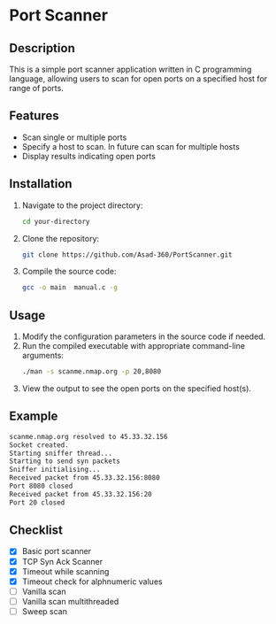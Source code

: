 # Port Scanner

## Description
This is a simple port scanner application written in C programming language, allowing users to scan for open ports on a specified host for range of ports.

## Features
- Scan single or multiple ports
- Specify a host to scan. In future can scan for multiple hosts
- Display results indicating open ports

## Installation
1. Navigate to the project directory:
    ```sh
    cd your-directory
    ```
2. Clone the repository:
    ```sh
    git clone https://github.com/Asad-360/PortScanner.git
    ```
3. Compile the source code:
    ```sh
    gcc -o main  manual.c -g
    ```

## Usage
1. Modify the configuration parameters in the source code if needed.
2. Run the compiled executable with appropriate command-line arguments:
    ```sh
    ./man -s scanme.nmap.org -p 20,8080
    ```
3. View the output to see the open ports on the specified host(s).

## Example
```sh
scanme.nmap.org resolved to 45.33.32.156 
Socket created.
Starting sniffer thread...
Starting to send syn packets
Sniffer initialising...
Received packet from 45.33.32.156:8080
Port 8080 closed
Received packet from 45.33.32.156:20
Port 20 closed
```
## Checklist
- [x] Basic port scanner
- [x] TCP Syn Ack Scanner
- [x] Timeout while scanning
- [x] Timeout check for alphnumeric values
- [ ] Vanilla scan
- [ ] Vanilla scan multithreaded
- [ ] Sweep scan
